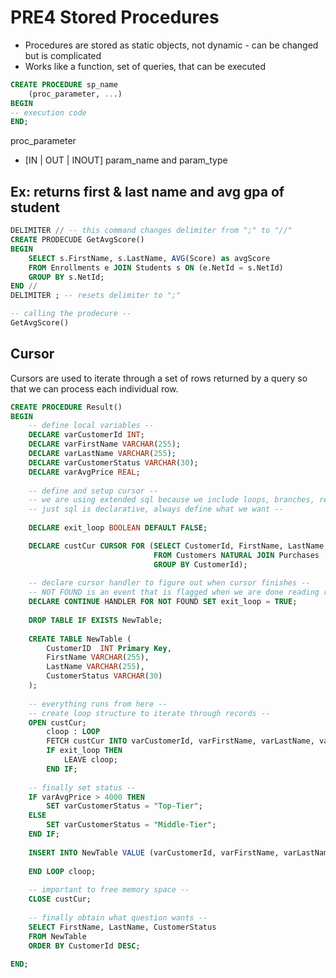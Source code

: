 # PRE4 Stored Procedures

- Procedures are stored as static objects, not dynamic - can be changed but is complicated 
- Works like a function, set of queries, that can be executed


```sql
CREATE PROCEDURE sp_name 
    (proc_parameter, ...)
BEGIN
-- execution code
END;
```

proc_parameter
- [IN | OUT | INOUT] param_name and param_type 

## Ex: returns first & last name and avg gpa of student 
```sql
DELIMITER // -- this command changes delimiter from ";" to "//"
CREATE PRODECUDE GetAvgScore()
BEGIN
    SELECT s.FirstName, s.LastName, AVG(Score) as avgScore 
    FROM Enrollments e JOIN Students s ON (e.NetId = s.NetId)
    GROUP BY s.NetId;
END //
DELIMITER ; -- resets delimiter to ";"

-- calling the prodecure --
GetAvgScore()
```

## Cursor 
Cursors are used to iterate through a set of rows returned by a query so that we can process each individual row.

```sql
CREATE PROCEDURE Result()
BEGIN
    -- define local variables -- 
    DECLARE varCustomerId INT;
    DECLARE varFirstName VARCHAR(255);
    DECLARE varLastName VARCHAR(255);
    DECLARE varCustomerStatus VARCHAR(30);
    DECLARE varAvgPrice REAL;
    
    -- define and setup cursor -- 
    -- we are using extended sql because we include loops, branches, recursion -- 
    -- just sql is declarative, always define what we want -- 
    
    DECLARE exit_loop BOOLEAN DEFAULT FALSE; 

    DECLARE custCur CURSOR FOR (SELECT CustomerId, FirstName, LastName, avg(Price) as avgPrice
                                FROM Customers NATURAL JOIN Purchases 
                                GROUP BY CustomerId);
    
    -- declare cursor handler to figure out when cursor finishes --
    -- NOT FOUND is an event that is flagged when we are done reading records -- 
    DECLARE CONTINUE HANDLER FOR NOT FOUND SET exit_loop = TRUE; 
                                
    DROP TABLE IF EXISTS NewTable;
    
    CREATE TABLE NewTable (
        CustomerID  INT Primary Key,
        FirstName VARCHAR(255),
        LastName VARCHAR(255),
        CustomerStatus VARCHAR(30)
    );
    
    -- everything runs from here -- 
    -- create loop structure to iterate through records --
    OPEN custCur;
        cloop : LOOP 
        FETCH custCur INTO varCustomerId, varFirstName, varLastName, varAvgPrice;
        IF exit_loop THEN
            LEAVE cloop;
        END IF;
    
    -- finally set status -- 
    IF varAvgPrice > 4000 THEN
        SET varCustomerStatus = "Top-Tier";
    ELSE 
        SET varCustomerStatus = "Middle-Tier";
    END IF;
    
    INSERT INTO NewTable VALUE (varCustomerId, varFirstName, varLastName, varCustomerStatus);
    
    END LOOP cloop;
    
    -- important to free memory space -- 
    CLOSE custCur; 
    
    -- finally obtain what question wants -- 
    SELECT FirstName, LastName, CustomerStatus 
    FROM NewTable
    ORDER BY CustomerId DESC; 
    
END;
```
